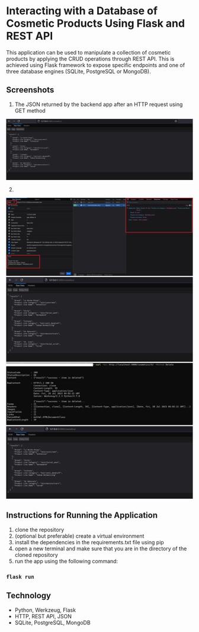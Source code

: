 # Interacting with a Database of Cosmetic Products Using Flask and REST API
This application can be used to manipulate a collection of cosmetic products by applying the CRUD operations through REST API. This is achieved using Flask framework to expose specific endpoints and one of three database engines (SQLite, PostgreSQL or MongoDB).

## Screenshots
1. The JSON returned by the backend app after an HTTP request using GET method

<picture>
 <img alt="Screenshot1" src="https://raw.githubusercontent.com/ambientWave/Cosmetic-Product-Flask-REST-API/main/Image1.png">
</picture>

2.

<picture>
 <img alt="Screenshot2" src="https://raw.githubusercontent.com/ambientWave/Cosmetic-Product-Flask-REST-API/main/Image2.png">
</picture>

<picture>
 <img alt="Screenshot3" src="https://raw.githubusercontent.com/ambientWave/Cosmetic-Product-Flask-REST-API/main/Image3.png">
</picture>

<picture>
 <img alt="Screenshot4" src="https://raw.githubusercontent.com/ambientWave/Cosmetic-Product-Flask-REST-API/main/Image4.png">
</picture>

<picture>
 <img alt="Screenshot5" src="https://raw.githubusercontent.com/ambientWave/Cosmetic-Product-Flask-REST-API/main/Image5.png">
</picture>

## Instructions for Running the Application
1. clone the repository
2. (optional but preferable) create a virtual environment
3. install the dependencies in the requirements.txt file using pip
5. open a new terminal and make sure that you are in the directory of the cloned repository
6. run the app using the following command:

### `flask run`

## Technology
- Python, Werkzeug, Flask
- HTTP, REST API, JSON
- SQLite, PostgreSQL, MongoDB
